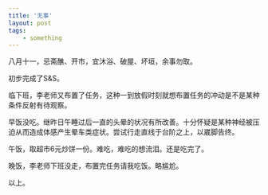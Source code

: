 ```yaml
---
title: '无事'
layout: post
tags:
    - something
---
```


八月十一，忌斋醮、开市，宜沐浴、破屋、坏垣，余事勿取。

初步完成了S&S。

临下班，李老师又布置了任务，这种一到放假时刻就想布置任务的冲动是不是某种条件反射有待观察。

早饭没吃。继昨日午睡过后一直的头晕的状况有所改善。十分怀疑是某种神经被压迫从而造成体感产生晕车类症状。尝试行走直线于台阶之上，以崴脚告终。

午饭，取超市6元炒饼一份。难吃，难吃的想流泪。还是吃完了。

晚饭，李老师下班没走，布置完任务请我吃饭。略尴尬。

以上。